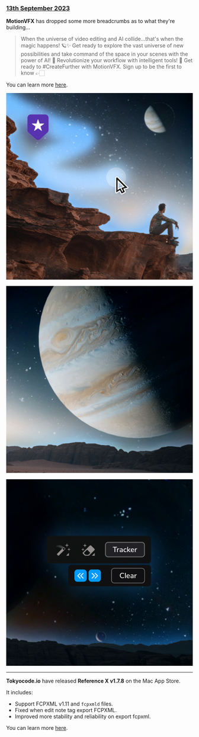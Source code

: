 ### [13th September 2023](/news/20230913)

**MotionVFX** has dropped some more breadcrumbs as to what they're building...

> When the universe of video editing and AI collide...that's when the magic happens! 🪐✨
> Get ready to explore the vast universe of new possibilities and take command of the space in your scenes with the power of AI! 🚀
> Revolutionize your workflow with intelligent tools! 🦾 Get ready to #CreateFurther with MotionVFX.
> Sign up to be the first to know 👉🏻

You can learn more [here](https://www.motionvfx.com/go-beyond-possible).

![](/static/motionvfx-sept13-01.jpeg)

![](/static/motionvfx-sept13-02.jpeg)

![](/static/motionvfx-sept13-03.jpeg)

---

**Tokyocode.io** have released **Reference X v1.7.8** on the Mac App Store.

It includes:

- Support FCPXML v1.11 and `fcpxmld` files.
- Fixed when edit note tag export FCPXML.
- Improved more stability and reliability on export fcpxml.

You can learn more [here](http://tokyocode.io).